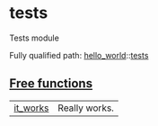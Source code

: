 # tests

Tests module

Fully qualified path: [hello_world](./hello_world.md)::[tests](./hello_world-tests.md)


## [Free functions](./hello_world-tests-free_functions.md)

| | |
|:---|:---|
| [it_works](./hello_world-tests-it_works.md) | Really works. |

